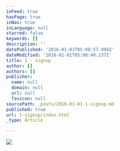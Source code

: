 ```yaml
---
inFeed: true
hasPage: true
inNav: true
inLanguage: null
starred: false
keywords: []
description: ''
datePublished: '2016-01-01T05:08:57.994Z'
dateModified: '2016-01-01T05:08:40.237Z'
title: 1 - signup
author: []
authors: []
publisher:
  name: null
  domain: null
  url: null
  favicon: null
sourcePath: _posts/2016-01-01-1-signup.md
published: true
url: 1-signup/index.html
_type: Article

---
```

![](https://the-grid-user-content.s3-us-west-2.amazonaws.com/2bb01295-9987-44f0-b2d2-5334234a6f87.png)